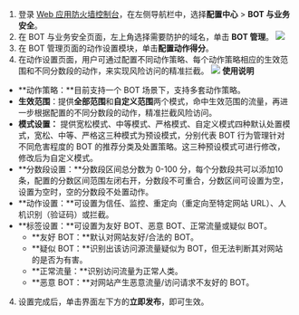 1. 登录 [Web 应用防火墙控制台](https://console.cloud.tencent.com/guanjia/tea-botconfig)，在左侧导航栏中，选择**配置中心** > **BOT 与业务安全**。
2. 在 BOT 与业务安全页面，左上角选择需要防护的域名，单击 **BOT 管理**。
![](https://qcloudimg.tencent-cloud.cn/raw/642d93faac4b01d62cf0b84583318040.png)
3. 在 BOT 管理页面的动作设置模块，单击**配置动作得分**。
4. 在动作设置页面，用户可通过配置不同动作策略、每个动作策略相应的生效范围和不同分数段的动作，来实现风险访问的精准拦截。
![](https://qcloudimg.tencent-cloud.cn/raw/007ffbdc8c072e1bee1988b951acef34.png)
**使用说明**
 - **动作策略：**目前支持一个 BOT 场景下，支持多套动作策略。
 - **生效范围**：提供**全部范围**和**自定义范围**两个模式，命中生效范围的流量，再进一步根据配置的不同分数段的动作，精准拦截风险访问。
 - **模式设置：** 提供宽松模式、中等模式、严格模式、自定义模式四种默认处置模式，宽松、中等、严格这三种模式为预设模式，分别代表 BOT 行为管理针对不同危害程度的 BOT  的推荐分类及处置策略。这三种预设模式可进行修改，修改后为自定义模式。
 - **分数段设置：**分数段区间总分数为 0-100 分，每个分数段共可以添加10条，配置的分数区间范围左闭右开，分数段不可重合，分数区间可设置为空，设置为空时，空的分数段不处置动作。
 - **动作设置：**可设置为信任、监控、重定向（重定向至特定网站 URL）、人机识别（验证码）或拦截。
 - **标签设置：**可设置为友好 BOT、恶意 BOT、正常流量或疑似 BOT。
    - **友好 BOT：**默认对网站友好/合法的 BOT。
    - **疑似 BOT：**识别出该访问源流量疑似为 BOT，但无法判断其对网站的是否为有害。
    - **正常流量：**识别访问流量为正常人类。
    - **恶意 BOT：**对网站产生恶意流量/访问请求不友好的 BOT。
4. 设置完成后，单击界面左下方的**立即发布**，即可生效。
